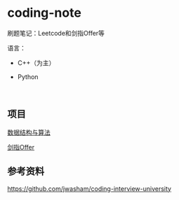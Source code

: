 # coding-note
刷题笔记：Leetcode和剑指Offer等

语言：

- C++（为主）

- Python

  ​

## 项目

[数据结构与算法](https://github.com/amusi/coding-note/tree/master/Data%20Structures%20and%20Algorithms)

[剑指Offer](https://github.com/amusi/coding-note/tree/master/Coding%20Interviews)





## 参考资料

https://github.com/jwasham/coding-interview-university

